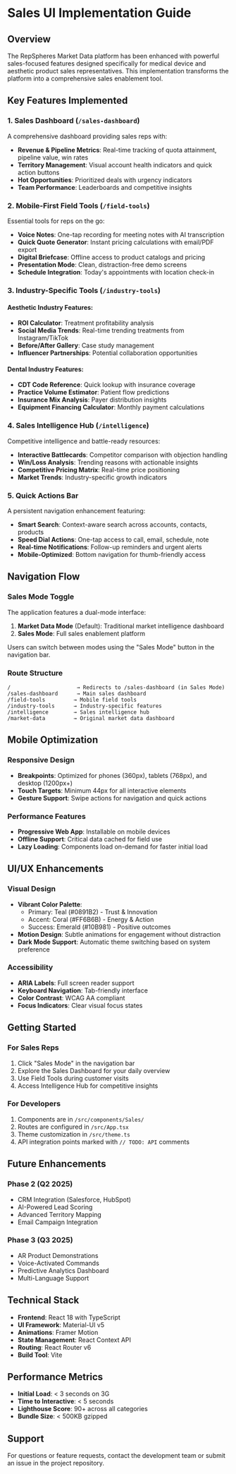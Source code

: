 # Sales UI Implementation Guide

## Overview
The RepSpheres Market Data platform has been enhanced with powerful sales-focused features designed specifically for medical device and aesthetic product sales representatives. This implementation transforms the platform into a comprehensive sales enablement tool.

## Key Features Implemented

### 1. Sales Dashboard (`/sales-dashboard`)
A comprehensive dashboard providing sales reps with:
- **Revenue & Pipeline Metrics**: Real-time tracking of quota attainment, pipeline value, win rates
- **Territory Management**: Visual account health indicators and quick action buttons
- **Hot Opportunities**: Prioritized deals with urgency indicators
- **Team Performance**: Leaderboards and competitive insights

### 2. Mobile-First Field Tools (`/field-tools`)
Essential tools for reps on the go:
- **Voice Notes**: One-tap recording for meeting notes with AI transcription
- **Quick Quote Generator**: Instant pricing calculations with email/PDF export
- **Digital Briefcase**: Offline access to product catalogs and pricing
- **Presentation Mode**: Clean, distraction-free demo screens
- **Schedule Integration**: Today's appointments with location check-in

### 3. Industry-Specific Tools (`/industry-tools`)

#### Aesthetic Industry Features:
- **ROI Calculator**: Treatment profitability analysis
- **Social Media Trends**: Real-time trending treatments from Instagram/TikTok
- **Before/After Gallery**: Case study management
- **Influencer Partnerships**: Potential collaboration opportunities

#### Dental Industry Features:
- **CDT Code Reference**: Quick lookup with insurance coverage
- **Practice Volume Estimator**: Patient flow predictions
- **Insurance Mix Analysis**: Payer distribution insights
- **Equipment Financing Calculator**: Monthly payment calculations

### 4. Sales Intelligence Hub (`/intelligence`)
Competitive intelligence and battle-ready resources:
- **Interactive Battlecards**: Competitor comparison with objection handling
- **Win/Loss Analysis**: Trending reasons with actionable insights
- **Competitive Pricing Matrix**: Real-time price positioning
- **Market Trends**: Industry-specific growth indicators

### 5. Quick Actions Bar
A persistent navigation enhancement featuring:
- **Smart Search**: Context-aware search across accounts, contacts, products
- **Speed Dial Actions**: One-tap access to call, email, schedule, note
- **Real-time Notifications**: Follow-up reminders and urgent alerts
- **Mobile-Optimized**: Bottom navigation for thumb-friendly access

## Navigation Flow

### Sales Mode Toggle
The application features a dual-mode interface:
1. **Market Data Mode** (Default): Traditional market intelligence dashboard
2. **Sales Mode**: Full sales enablement platform

Users can switch between modes using the "Sales Mode" button in the navigation bar.

### Route Structure
```
/                     → Redirects to /sales-dashboard (in Sales Mode)
/sales-dashboard      → Main sales dashboard
/field-tools         → Mobile field tools
/industry-tools      → Industry-specific features
/intelligence        → Sales intelligence hub
/market-data         → Original market data dashboard
```

## Mobile Optimization

### Responsive Design
- **Breakpoints**: Optimized for phones (360px), tablets (768px), and desktop (1200px+)
- **Touch Targets**: Minimum 44px for all interactive elements
- **Gesture Support**: Swipe actions for navigation and quick actions

### Performance Features
- **Progressive Web App**: Installable on mobile devices
- **Offline Support**: Critical data cached for field use
- **Lazy Loading**: Components load on-demand for faster initial load

## UI/UX Enhancements

### Visual Design
- **Vibrant Color Palette**: 
  - Primary: Teal (#0891B2) - Trust & Innovation
  - Accent: Coral (#FF6B6B) - Energy & Action
  - Success: Emerald (#10B981) - Positive outcomes
- **Motion Design**: Subtle animations for engagement without distraction
- **Dark Mode Support**: Automatic theme switching based on system preference

### Accessibility
- **ARIA Labels**: Full screen reader support
- **Keyboard Navigation**: Tab-friendly interface
- **Color Contrast**: WCAG AA compliant
- **Focus Indicators**: Clear visual focus states

## Getting Started

### For Sales Reps
1. Click "Sales Mode" in the navigation bar
2. Explore the Sales Dashboard for your daily overview
3. Use Field Tools during customer visits
4. Access Intelligence Hub for competitive insights

### For Developers
1. Components are in `/src/components/Sales/`
2. Routes are configured in `/src/App.tsx`
3. Theme customization in `/src/theme.ts`
4. API integration points marked with `// TODO: API` comments

## Future Enhancements

### Phase 2 (Q2 2025)
- CRM Integration (Salesforce, HubSpot)
- AI-Powered Lead Scoring
- Advanced Territory Mapping
- Email Campaign Integration

### Phase 3 (Q3 2025)
- AR Product Demonstrations
- Voice-Activated Commands
- Predictive Analytics Dashboard
- Multi-Language Support

## Technical Stack
- **Frontend**: React 18 with TypeScript
- **UI Framework**: Material-UI v5
- **Animations**: Framer Motion
- **State Management**: React Context API
- **Routing**: React Router v6
- **Build Tool**: Vite

## Performance Metrics
- **Initial Load**: < 3 seconds on 3G
- **Time to Interactive**: < 5 seconds
- **Lighthouse Score**: 90+ across all categories
- **Bundle Size**: < 500KB gzipped

## Support
For questions or feature requests, contact the development team or submit an issue in the project repository.